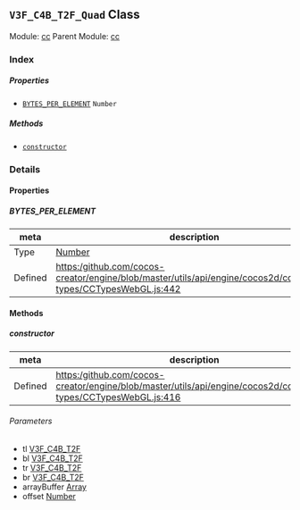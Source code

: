 ## `V3F_C4B_T2F_Quad` Class



Module: [cc](../modules/cc.md)
Parent Module: [cc](../modules/cc.md)






### Index

##### Properties

  - [`BYTES_PER_ELEMENT`](#bytesperelement) `Number` 



##### Methods

  - [`constructor`](#constructor) 



### Details


#### Properties


##### BYTES_PER_ELEMENT

> 

| meta | description |
|------|-------------|
| Type | <a href="https://developer.mozilla.org/en/JavaScript/Reference/Global_Objects/Number" class="crosslink external" target="_blank">Number</a> |
| Defined | [https:/github.com/cocos-creator/engine/blob/master/utils/api/engine/cocos2d/core/value-types/CCTypesWebGL.js:442](https:/github.com/cocos-creator/engine/blob/master/utils/api/engine/cocos2d/core/value-types/CCTypesWebGL.js#L442) |






<!-- Method Block -->
#### Methods


##### constructor



| meta | description |
|------|-------------|
| Defined | [https:/github.com/cocos-creator/engine/blob/master/utils/api/engine/cocos2d/core/value-types/CCTypesWebGL.js:416](https:/github.com/cocos-creator/engine/blob/master/utils/api/engine/cocos2d/core/value-types/CCTypesWebGL.js#L416) |

###### Parameters
- tl <a href="../classes/V3F_C4B_T2F.html" class="crosslink">V3F_C4B_T2F</a> 
- bl <a href="../classes/V3F_C4B_T2F.html" class="crosslink">V3F_C4B_T2F</a> 
- tr <a href="../classes/V3F_C4B_T2F.html" class="crosslink">V3F_C4B_T2F</a> 
- br <a href="../classes/V3F_C4B_T2F.html" class="crosslink">V3F_C4B_T2F</a> 
- arrayBuffer <a href="https://developer.mozilla.org/en/JavaScript/Reference/Global_Objects/Array" class="crosslink external" target="_blank">Array</a> 
- offset <a href="https://developer.mozilla.org/en/JavaScript/Reference/Global_Objects/Number" class="crosslink external" target="_blank">Number</a> 



